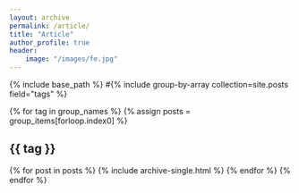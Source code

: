 ```yaml
---
layout: archive
permalink: /article/
title: "Article"
author_profile: true
header:
    image: "/images/fe.jpg"
---
```



{% include base_path %}
#{% include group-by-array collection=site.posts field="tags" %}

{% for tag in group_names %}
  {% assign posts = group_items[forloop.index0] %}
  <h2 id="{{ tag | slugify }}" class="archive__subtitle">{{ tag }}</h2>
  {% for post in posts %}
    {% include archive-single.html %}
  {% endfor %}
{% endfor %}
